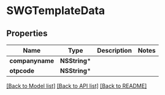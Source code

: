 # SWGTemplateData

## Properties
Name | Type | Description | Notes
------------ | ------------- | ------------- | -------------
**companyname** | **NSString*** |  | 
**otpcode** | **NSString*** |  | 

[[Back to Model list]](../README.md#documentation-for-models) [[Back to API list]](../README.md#documentation-for-api-endpoints) [[Back to README]](../README.md)


